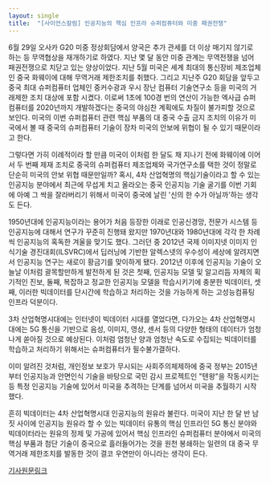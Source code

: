 ```yaml
---
layout: single
title:  "[사이언스칼럼] 인공지능의 핵심 인프라 슈퍼컴퓨터와 미중 패권전쟁"
---
```


6월 29일 오사카 G20 미중 정상회담에서 양국은 추가 관세를 더 이상 매기지 않기로 하는 등 무역협상을 재개하기로 하였다. 지난 몇 달 동안 미중 관계는 무역전쟁을 넘어 패권전쟁으로 치닫고 있는 양상이었다. 지난 5월 미국은 세계 최대의 통신장비 제조업체인 중국 화웨이에 대해 무역거래 제한조치를 취했다. 그리고 지난주 G20 회담을 앞두고 중국 최대 슈퍼컴퓨터 업체인 중커수광과 우시 장난 컴퓨터 기술연구소 등을 미국의 거래제한 조치 대상에 포함 시켰다. 이로써 1초에 100경 번의 연산이 가능한 엑사급 슈퍼컴퓨터를 2020년까지 개발하겠다는 중국의 야심찬 계획에도 차질이 불가피할 것으로 보인다. 미국의 이번 슈퍼컴퓨터 관련 핵심 부품의 대 중국 수출 금지 조치의 이유가 미국에서 볼 때 중국의 슈퍼컴퓨터 기술이 장차 미국의 안보에 위협이 될 수 있기 때문이라고 한다.

그렇다면 가히 이례적이라 할 만큼 미국이 이처럼 한 달도 채 지나기 전에 화웨이에 이어서 두 번째 제재 조치로 중국의 슈퍼컴퓨터 제조업체와 국가연구소를 택한 것이 정말로 단순히 미국의 안보 위협 때문만일까? 혹시, 4차 산업혁명의 핵심기술이라고 할 수 있는 인공지능 분야에서 최근에 무섭게 치고 올라오는 중국 인공지능 기술 굴기를 이번 기회에 아예 그 싹을 잘라버리기 위해서 미국이 중국에 날린 '신의 한 수가 아닐까'하는 생각도 든다.

1950년대에 인공지능이라는 용어가 처음 등장한 이래로 인공신경망, 전문가 시스템 등 인공지능에 대해서 연구가 꾸준히 진행돼 왔지만 1970년대와 1980년대에 각각 한 차례씩 인공지능의 혹독한 겨울을 맞기도 했다. 그러던 중 2012년 국제 이미지넷 이미지 인식기술 경진대회(ILSVRC)에서 딥러닝에 기반한 알렉스넷의 우수성이 세상에 알려지면서 인공지능 연구는 새로이 황금기를 맞이하게 됐다. 2012년 이후에 인공지능 기술이 오늘날 이처럼 괄목할만하게 발전하게 된 것은 첫째, 인공지능 모델 및 알고리듬 자체의 획기적인 진보, 둘째, 복잡하고 정교한 인공지능 모델을 학습시키기에 충분한 빅데이터, 셋째, 이러한 빅데이터를 단시간에 학습하고 처리하는 것을 가능하게 하는 고성능컴퓨팅 인프라 덕분이다.

3차 산업혁명시대에는 인터넷이 빅데이터 시대를 열었다면, 다가오는 4차 산업혁명시대에는 5G 통신을 기반으로 음성, 이미지, 영상, 센서 등의 다양한 형태의 데이터가 엄청나게 쏟아질 것으로 예상된다. 이처럼 엄청난 양과 엄청난 속도로 수집되는 빅데이터를 학습하고 처리하기 위해서는 슈퍼컴퓨터가 필수불가결하다.

이미 알려진 것처럼, 개인정보 보호가 무시되는 사회주의체제하에 중국 정부는 2015년부터 인공지능과 안면인식 기술을 바탕으로 국민 감시 프로젝트인 "텐왕"을 작동시키는 등 특정 인공지능 기술에 있어서 미국을 추격하는 단계를 넘어서 미국을 추월하기 시작했다.

흔히 빅데이터는 4차 산업혁명시대 인공지능의 원유라 불린다. 미국이 지난 한 달 반 남짓 사이에 인공지능 원유라 할 수 있는 빅데이터 유통의 핵심 인프라인 5G 통신 분야와 빅데이터라는 원유의 정제 및 가공에 있어서 핵심 인프라인 슈퍼컴퓨터 분야에서 미국의 핵심 부품과 첨단 기술이 중국으로 흘러들어가는 것을 원천 봉쇄하는 일련의 대 중국 무역거래 제한조치를 발동한 것이 결코 우연만이 아니라는 생각이 든다.

[기사원문링크](http://m.joongdo.co.kr/view.php?lcode=&series=&key=20190704010001712#ref)
